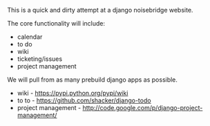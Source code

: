 This is a quick and dirty attempt at a django noisebridge website.

The core functionality will include:
 - calendar
 - to do
 - wiki
 - ticketing/issues
 - project management

We will pull from as many prebuild django apps as possible.
 - wiki - https://pypi.python.org/pypi/wiki
 - to to - https://github.com/shacker/django-todo
 - project management - http://code.google.com/p/django-project-management/

